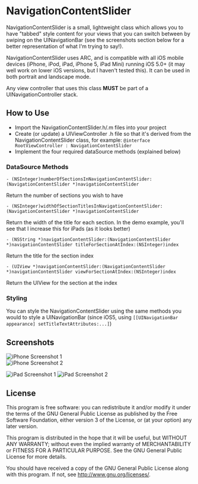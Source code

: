 NavigationContentSlider
=======================

NavigationContentSlider is a small, lightweight class which allows you to have "tabbed" style content for your views that you can switch between by swiping on the UINavigationBar (see the screenshots section below for a better representation of what I'm trying to say!).

NavigationContentSlider uses ARC, and is compatible with all iOS mobile devices (iPhone, iPod, iPad, iPhone 5, iPad Mini) running iOS 5.0+ (it may well work on lower iOS versions, but I haven't tested this). It can be used in both portrait and landscape mode.

Any view controller that uses this class **MUST** be part of a UINavigationController stack.


How to Use
----------

* Import the NavigationContentSlider.h/.m files into your project
* Create (or update) a UIViewController .h file so that it's derived from the NavigationContentSlider class, for example: ```@interface RootViewController : NavigationContentSlider```
* Implement the four required dataSource methods (explained below)

### DataSource Methods

```- (NSInteger)numberOfSectionsInNavigationContentSlider:(NavigationContentSlider *)navigationContentSlider```

Return the number of sections you wish to have

```- (NSInteger)widthOfSectionTitlesInNavigationContentSlider:(NavigationContentSlider *)navigationContentSlider```

Return the width of the title for each section. In the demo example, you'll see that I increase this for iPads (as it looks better)

```- (NSString *)navigationContentSlider:(NavigationContentSlider *)navigationContentSlider titleForSectionAtIndex:(NSInteger)index```

Return the title for the section index

```- (UIView *)navigationContentSlider:(NavigationContentSlider *)navigationContentSlider viewForSectionAtIndex:(NSInteger)index```

Return the UIView for the section at the index


### Styling

You can style the NavigationContentSlider using the same methods you would to style a UINavigationBar (since iOS5, using ```[[UINavigationBar appearance] setTitleTextAttributes:...]```)


Screenshots
-----------
![iPhone Screenshot 1](http://i.imgur.com/GF942.png)  
![iPhone Screenshot 2](http://i.imgur.com/1hjAe.png)

![iPad Screenshot 1](http://i.imgur.com/u1XiI.png)
![iPad Screenshot 2](http://i.imgur.com/1RFxj.png)

License
-------
This program is free software: you can redistribute it and/or modify it under the terms of the GNU General Public License as published by the Free Software Foundation, either version 3 of the License, or (at your option) any later version.

This program is distributed in the hope that it will be useful, but WITHOUT ANY WARRANTY; without even the implied warranty of MERCHANTABILITY or FITNESS FOR A PARTICULAR PURPOSE.  See the GNU General Public License for more details.

You should have received a copy of the GNU General Public License along with this program.  If not, see <http://www.gnu.org/licenses/>.
